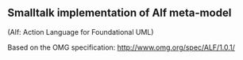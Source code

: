 ## Smalltalk implementation of Alf meta-model
(Alf: Action Language for Foundational UML)

Based on the OMG specification: http://www.omg.org/spec/ALF/1.0.1/
